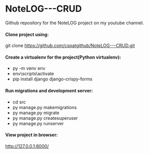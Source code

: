 # NoteLOG---CRUD
Github repository for the NoteLOG project on my youtube channel.

#### Clone project using:
git clone https://github.com/cspatgithub/NoteLOG---CRUD.git

#### Create a virtualenv for the project(Python virtualenv):
- py -m venv env
- env\scripts\activate
- pip install django django-crispy-forms

#### Run migrations and development server:
- cd src
- py manage.py makemigrations
- py manage.py migrate
- py manage.py createsuperuser
- py manage.py runserver

#### View project in browser:
http://127.0.0.1:8000/

